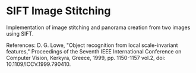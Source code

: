 # SIFT Image Stitching
Implementation of image stitching and panorama creation from two images using SIFT.

References: D. G. Lowe, "Object recognition from local scale-invariant features," Proceedings of the Seventh IEEE International Conference on Computer Vision, Kerkyra, Greece, 1999, pp. 1150-1157 vol.2, doi: 10.1109/ICCV.1999.790410.
